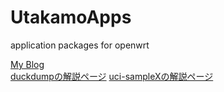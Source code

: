 # UtakamoApps
application packages for openwrt

<a href="https://utakamo.com/">My Blog</a><br>
<a href="https://utakamo.com/article/openwrt/beginner/intro05.html">duckdumpの解説ページ</a>
<a href="https://utakamo.com/article/openwrt/library/libuci-c.html">uci-sampleXの解説ページ</a>
